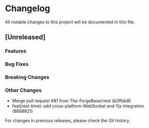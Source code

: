# Changelog

All notable changes to this project will be documented in this file.

## [Unreleased]

### Features

### Bug Fixes

### Breaking Changes

### Other Changes
* Merge pull request #81 from The-ForgeBase/nest (b0ffab8)
* feat(real-time): add cross-platform WebSocket and Yjs integration (8668821)

For changes in previous releases, please check the Git history.
